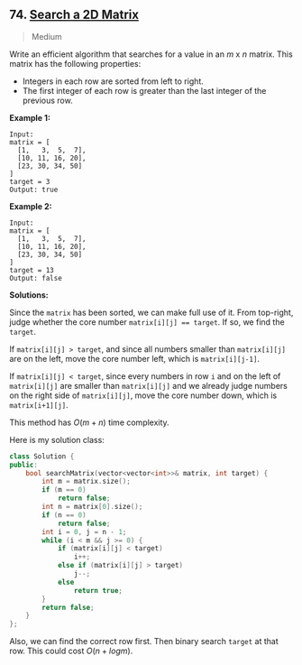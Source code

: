 ## 74. [Search a 2D Matrix](https://leetcode.com/problems/search-a-2d-matrix/)

> Medium

Write an efficient algorithm that searches for a value in an *m* x *n* matrix. This matrix has the following properties:

- Integers in each row are sorted from left to right.
- The first integer of each row is greater than the last integer of the previous row.

**Example 1:**

```
Input:
matrix = [
  [1,   3,  5,  7],
  [10, 11, 16, 20],
  [23, 30, 34, 50]
]
target = 3
Output: true
```

**Example 2:**

```
Input:
matrix = [
  [1,   3,  5,  7],
  [10, 11, 16, 20],
  [23, 30, 34, 50]
]
target = 13
Output: false
```



**Solutions:**

Since the `matrix` has been sorted, we can make full use of it. From top-right, judge whether the core number `matrix[i][j] == target`. If so, we find the `target`.

If `matrix[i][j] > target`, and since all numbers smaller than `matrix[i][j]` are on the left, move the core number left, which is `matrix[i][j-1]`.

If `matrix[i][j] < target`, since every numbers in row `i` and on the left of `matrix[i][j]` are smaller than `matrix[i][j]` and we already judge numbers on the right side of `matrix[i][j]`, move the core number down, which is `matrix[i+1][j]`.

This method has $O(m+n)$ time complexity.

Here is my solution class:

```c++
class Solution {
public:
	bool searchMatrix(vector<vector<int>>& matrix, int target) {
		int m = matrix.size();
		if (m == 0)
			return false;
		int n = matrix[0].size();
		if (n == 0)
			return false;
		int i = 0, j = n - 1;
		while (i < m && j >= 0) {
			if (matrix[i][j] < target)
				i++;
			else if (matrix[i][j] > target)
				j--;
			else
				return true;
		}
		return false;
	}
};
```

Also, we can find the correct row first. Then binary search `target` at that row. This could cost $O(n+logm)$.